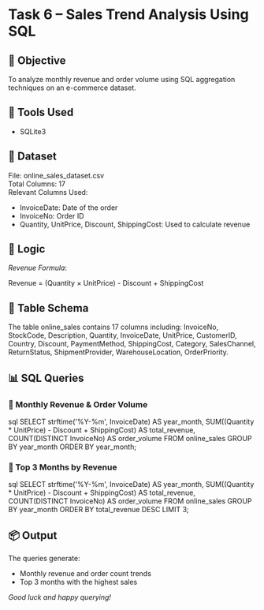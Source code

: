 # Task 6 – Sales Trend Analysis Using SQL

## 📌 Objective
To analyze monthly revenue and order volume using SQL aggregation techniques on an e-commerce dataset.

## 🧰 Tools Used
- SQLite3

## 📁 Dataset
File: online_sales_dataset.csv  
Total Columns: 17  
Relevant Columns Used:
- InvoiceDate: Date of the order
- InvoiceNo: Order ID
- Quantity, UnitPrice, Discount, ShippingCost: Used to calculate revenue

## 🧠 Logic
*Revenue Formula*:

Revenue = (Quantity × UnitPrice) - Discount + ShippingCost


## 🧊 Table Schema
The table online_sales contains 17 columns including:
InvoiceNo, StockCode, Description, Quantity, InvoiceDate, UnitPrice, CustomerID, Country, Discount, PaymentMethod, ShippingCost, Category, SalesChannel, ReturnStatus, ShipmentProvider, WarehouseLocation, OrderPriority.

## 📊 SQL Queries

### 📅 Monthly Revenue & Order Volume
sql
SELECT 
    strftime('%Y-%m', InvoiceDate) AS year_month,
    SUM((Quantity * UnitPrice) - Discount + ShippingCost) AS total_revenue,
    COUNT(DISTINCT InvoiceNo) AS order_volume
FROM 
    online_sales
GROUP BY 
    year_month
ORDER BY 
    year_month;


### 🥇 Top 3 Months by Revenue
sql
SELECT 
    strftime('%Y-%m', InvoiceDate) AS year_month,
    SUM((Quantity * UnitPrice) - Discount + ShippingCost) AS total_revenue,
    COUNT(DISTINCT InvoiceNo) AS order_volume
FROM 
    online_sales
GROUP BY 
    year_month
ORDER BY 
    total_revenue DESC
LIMIT 3;


## 📦 Output
The queries generate:
- Monthly revenue and order count trends
- Top 3 months with the highest sales

*Good luck and happy querying!*
